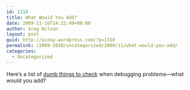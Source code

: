 ```yaml
---
id: 1318
title: What Would You Add?
date: 2009-11-16T14:22:49+00:00
author: Greg Wilson
layout: post
guid: http://ucosp.wordpress.com/?p=1318
permalink: /2009-2010/uncategorized/2009/11/what-would-you-add/
categories:
  - Uncategorized
---
```

Here&#8217;s a list of [dumb things to check](http://whatexit.org/tal/mywritings/dumb-things-to-check.html) when debugging problems&#8212;what would you add?